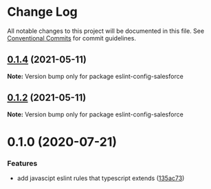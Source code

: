 # Change Log

All notable changes to this project will be documented in this file.
See [Conventional Commits](https://conventionalcommits.org) for commit guidelines.

## [0.1.4](https://github.com/forcedotcom/sfdx-dev-packages/compare/eslint-config-salesforce@0.1.2...eslint-config-salesforce@0.1.4) (2021-05-11)

**Note:** Version bump only for package eslint-config-salesforce





## [0.1.2](https://github.com/forcedotcom/sfdx-dev-packages/compare/eslint-config-salesforce@0.1.0...eslint-config-salesforce@0.1.2) (2021-05-11)

**Note:** Version bump only for package eslint-config-salesforce





# 0.1.0 (2020-07-21)


### Features

* add javascipt eslint rules that typescript extends ([135ac73](https://github.com/forcedotcom/sfdx-dev-packages/commit/135ac73b8c513d8950ac69373349361d9f600a8c))
